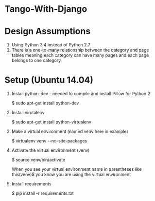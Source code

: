 Tango-With-Django
=================

# Design Assumptions
1. Using Python 3.4 instead of Python 2.7 
2. There is a one-to-many relationship between the category and page tables meaning each category can have many pages and each page belongs to one category.

# Setup (Ubuntu 14.04)
1. Install python-dev - needed to compile and install Pillow for Python 2

    $ sudo apt-get install python-dev
2. Install virutalenv

    $ sudo apt-get install python-virtualenv
3. Make a virtual environment (named venv here in example)

    $ virtualenv venv --no-site-packages
4. Activate the virtual environment (venv)

    $ source venv/bin/activate

    When you see your virtual environment name in parentheses like this(venv)$ you know you are using the virtual environment    
5. Install requirements

    $ pip install -r requirements.txt    
